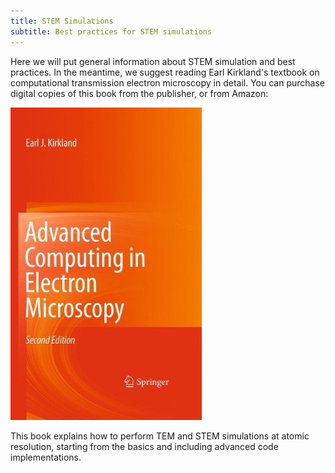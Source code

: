 ```yaml
---
title: STEM Simulations
subtitle: Best practices for STEM simulations
---
```



Here we will put general information about STEM simulation and best practices.  In the meantime, we suggest reading Earl Kirkland's textbook on computational transmission electron microscopy in detail.  You can purchase digital copies of this book from the publisher, or from Amazon:

[<img src="/img/STEMinfo/TextbookKirkland.jpg">](https://www.amazon.com/Earl-J-Kirkland-Computing-Microscopy/dp/B004VG44OM/ref=sr_1_3?keywords=advanced+computing+in+electron+microscopy&qid=1563155727&s=gateway&sr=8-3)

This book explains how to perform TEM and STEM simulations at atomic resolution, starting from the basics and including advanced code implementations.


